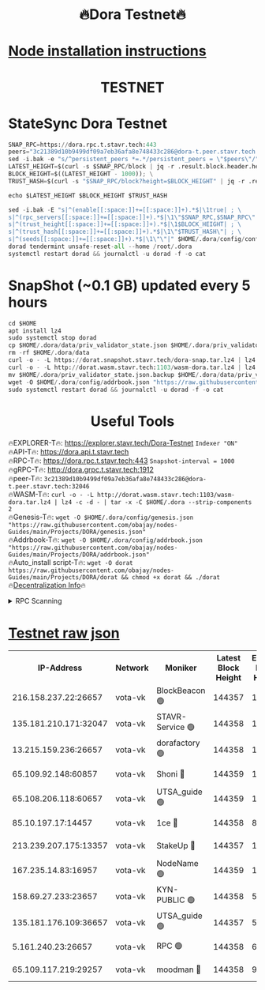 <h1 align="center"> 🔥Dora Testnet🔥</h1>

[Node installation instructions](https://github.com/obajay/nodes-Guides/tree/main/Projects/DORA)
=

<h1 align="center"> TESTNET</h1>

# StateSync Dora Testnet
```python
SNAP_RPC=https://dora.rpc.t.stavr.tech:443
peers="3c21389d10b9499df09a7eb36afa8e748433c286@dora-t.peer.stavr.tech:32046"
sed -i.bak -e "s/^persistent_peers *=.*/persistent_peers = \"$peers\"/" $HOME/.dora/config/config.toml
LATEST_HEIGHT=$(curl -s $SNAP_RPC/block | jq -r .result.block.header.height); \
BLOCK_HEIGHT=$((LATEST_HEIGHT - 1000)); \
TRUST_HASH=$(curl -s "$SNAP_RPC/block?height=$BLOCK_HEIGHT" | jq -r .result.block_id.hash)

echo $LATEST_HEIGHT $BLOCK_HEIGHT $TRUST_HASH

sed -i.bak -E "s|^(enable[[:space:]]+=[[:space:]]+).*$|\1true| ; \
s|^(rpc_servers[[:space:]]+=[[:space:]]+).*$|\1\"$SNAP_RPC,$SNAP_RPC\"| ; \
s|^(trust_height[[:space:]]+=[[:space:]]+).*$|\1$BLOCK_HEIGHT| ; \
s|^(trust_hash[[:space:]]+=[[:space:]]+).*$|\1\"$TRUST_HASH\"| ; \
s|^(seeds[[:space:]]+=[[:space:]]+).*$|\1\"\"|" $HOME/.dora/config/config.toml
dorad tendermint unsafe-reset-all --home /root/.dora
systemctl restart dorad && journalctl -u dorad -f -o cat
```
# SnapShot (~0.1 GB) updated every 5 hours
```python
cd $HOME
apt install lz4
sudo systemctl stop dorad
cp $HOME/.dora/data/priv_validator_state.json $HOME/.dora/priv_validator_state.json.backup
rm -rf $HOME/.dora/data
curl -o - -L https://dorat.snapshot.stavr.tech/dora-snap.tar.lz4 | lz4 -c -d - | tar -x -C $HOME/.dora --strip-components 2
curl -o - -L http://dorat.wasm.stavr.tech:1103/wasm-dora.tar.lz4 | lz4 -c -d - | tar -x -C $HOME/.dora --strip-components 2
mv $HOME/.dora/priv_validator_state.json.backup $HOME/.dora/data/priv_validator_state.json
wget -O $HOME/.dora/config/addrbook.json "https://raw.githubusercontent.com/obajay/nodes-Guides/main/Projects/DORA/addrbook.json"
sudo systemctl restart dorad && journalctl -u dorad -f -o cat
```
 <h1 align="center"> Useful Tools</h1>
 
🔥EXPLORER-T🔥: https://explorer.stavr.tech/Dora-Testnet        `Indexer "ON"` \
🔥API-T🔥:      https://dora.api.t.stavr.tech \
🔥RPC-T🔥:      https://dora.rpc.t.stavr.tech:443              `Snapshot-interval = 1000` \
🔥gRPC-T🔥:     http://dora.grpc.t.stavr.tech:1912 \
🔥peer-T🔥:     `3c21389d10b9499df09a7eb36afa8e748433c286@dora-t.peer.stavr.tech:32046` \
🔥WASM-T🔥:     ```curl -o - -L http://dorat.wasm.stavr.tech:1103/wasm-dora.tar.lz4 | lz4 -c -d - | tar -x -C $HOME/.dora --strip-components 2``` \
🔥Genesis-T🔥:  ```wget -O $HOME/.dora/config/genesis.json "https://raw.githubusercontent.com/obajay/nodes-Guides/main/Projects/DORA/genesis.json"``` \
🔥Addrbook-T🔥: ```wget -O $HOME/.dora/config/addrbook.json "https://raw.githubusercontent.com/obajay/nodes-Guides/main/Projects/DORA/addrbook.json"``` \
🔥Auto_install script-T🔥:  `wget -O dorat https://raw.githubusercontent.com/obajay/nodes-Guides/main/Projects/DORA/dorat && chmod +x dorat && ./dorat` \
🔥[Decentralization Info](https://github.com/obajay/StateSync-snapshots/tree/main/Projects/Dora/Decentralization)🔥

<details>
<summary>RPC Scanning</summary>

<h2 align="center"> We scan nodes in real time every 4 hours. And we provide the final result of RPC endpoints.
We cannot influence the operation of these nodes in any way. </h2>


```python
If Voting Power is higher than 0 --> then the Node is a validator of the network and may be subject to attack and be a potential threat to the chain.
```
```python
We marked such validators with a red symbol
```

</details>

[Testnet raw json](https://rpc-check.dorat.stavr.tech/dorat/rpc-dorat-result.json)
=



<table><tr><th>IP-Address</th><th>Network</th><th>Moniker</th><th>Latest Block Height</th><th>Earliest Block Height</th><th>Catching Up</th><th>Tx Index</th><th>Voting Power</th><th>Scan Time</th></tr><tr><td>216.158.237.22:26657</td><td>vota-vk</td><td>BlockBeacon 🟢</td><td>144357</td><td>1</td><td>False</td><td>off</td><td>0</td><td>2023-12-30T03:35:31.690508783UTC</td></tr><tr><td>135.181.210.171:32047</td><td>vota-vk</td><td>STAVR-Service 🟢</td><td>144358</td><td>1</td><td>False</td><td>on</td><td>0</td><td>2023-12-30T03:35:36.486096197UTC</td></tr><tr><td>13.215.159.236:26657</td><td>vota-vk</td><td>dorafactory 🟢</td><td>144358</td><td>1</td><td>False</td><td>on</td><td>0</td><td>2023-12-30T03:35:37.408061980UTC</td></tr><tr><td>65.109.92.148:60857</td><td>vota-vk</td><td>Shoni 🔴</td><td>144359</td><td>1</td><td>False</td><td>on</td><td>9323404379593930</td><td>2023-12-30T03:35:39.438159524UTC</td></tr><tr><td>65.108.206.118:60657</td><td>vota-vk</td><td>UTSA_guide 🟢</td><td>144359</td><td>1</td><td>False</td><td>on</td><td>0</td><td>2023-12-30T03:35:39.832859030UTC</td></tr><tr><td>85.10.197.17:14457</td><td>vota-vk</td><td>1ce 🔴</td><td>144358</td><td>8001</td><td>False</td><td>off</td><td>9009000000000000</td><td>2023-12-30T03:35:38.403477582UTC</td></tr><tr><td>213.239.207.175:13357</td><td>vota-vk</td><td>StakeUp 🔴</td><td>144357</td><td>13001</td><td>False</td><td>off</td><td>9009500000000000</td><td>2023-12-30T03:35:31.017232665UTC</td></tr><tr><td>167.235.14.83:16957</td><td>vota-vk</td><td>NodeName 🟢</td><td>144359</td><td>14001</td><td>False</td><td>on</td><td>0</td><td>2023-12-30T03:35:40.098731206UTC</td></tr><tr><td>158.69.27.233:23657</td><td>vota-vk</td><td>KYN-PUBLIC 🟢</td><td>144358</td><td>52001</td><td>False</td><td>on</td><td>0</td><td>2023-12-30T03:35:39.090915669UTC</td></tr><tr><td>135.181.176.109:36657</td><td>vota-vk</td><td>UTSA_guide 🟢</td><td>144357</td><td>55501</td><td>False</td><td>on</td><td>0</td><td>2023-12-30T03:35:30.703167465UTC</td></tr><tr><td>5.161.240.23:26657</td><td>vota-vk</td><td>RPC 🟢</td><td>144358</td><td>60001</td><td>False</td><td>off</td><td>0</td><td>2023-12-30T03:35:38.109263717UTC</td></tr><tr><td>65.109.117.219:29257</td><td>vota-vk</td><td>moodman 🔴</td><td>144358</td><td>99800</td><td>False</td><td>off</td><td>9009100000000000</td><td>2023-12-30T03:35:34.051307644UTC</td></tr></table>
